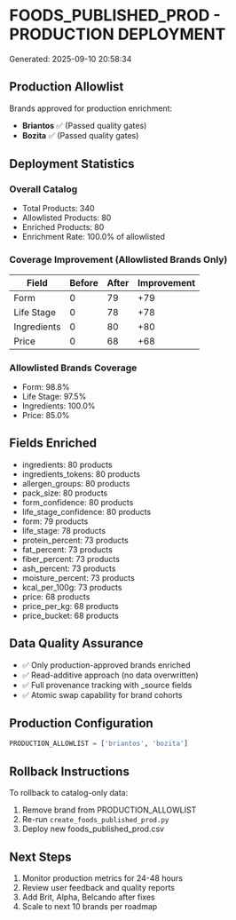 # FOODS_PUBLISHED_PROD - PRODUCTION DEPLOYMENT
Generated: 2025-09-10 20:58:34

## Production Allowlist
Brands approved for production enrichment:
- **Briantos** ✅ (Passed quality gates)
- **Bozita** ✅ (Passed quality gates)

## Deployment Statistics

### Overall Catalog
- Total Products: 340
- Allowlisted Products: 80
- Enriched Products: 80
- Enrichment Rate: 100.0% of allowlisted

### Coverage Improvement (Allowlisted Brands Only)

| Field | Before | After | Improvement |
|-------|--------|-------|-------------|
| Form | 0 | 79 | +79 |
| Life Stage | 0 | 78 | +78 |
| Ingredients | 0 | 80 | +80 |
| Price | 0 | 68 | +68 |

### Allowlisted Brands Coverage
- Form: 98.8%
- Life Stage: 97.5%
- Ingredients: 100.0%
- Price: 85.0%

## Fields Enriched
- ingredients: 80 products
- ingredients_tokens: 80 products
- allergen_groups: 80 products
- pack_size: 80 products
- form_confidence: 80 products
- life_stage_confidence: 80 products
- form: 79 products
- life_stage: 78 products
- protein_percent: 73 products
- fat_percent: 73 products
- fiber_percent: 73 products
- ash_percent: 73 products
- moisture_percent: 73 products
- kcal_per_100g: 73 products
- price: 68 products
- price_per_kg: 68 products
- price_bucket: 68 products

## Data Quality Assurance
- ✅ Only production-approved brands enriched
- ✅ Read-additive approach (no data overwritten)
- ✅ Full provenance tracking with _source fields
- ✅ Atomic swap capability for brand cohorts

## Production Configuration
```python
PRODUCTION_ALLOWLIST = ['briantos', 'bozita']
```

## Rollback Instructions
To rollback to catalog-only data:
1. Remove brand from PRODUCTION_ALLOWLIST
2. Re-run `create_foods_published_prod.py`
3. Deploy new foods_published_prod.csv

## Next Steps
1. Monitor production metrics for 24-48 hours
2. Review user feedback and quality reports
3. Add Brit, Alpha, Belcando after fixes
4. Scale to next 10 brands per roadmap
